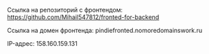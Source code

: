 Ссылка на репозиторий с фронтендом: https://github.com/Mihail547812/fronted-for-backend

Ссылка на домен фронтенда: pindiefronted.nomoredomainswork.ru

IP-адрес: 158.160.159.131
